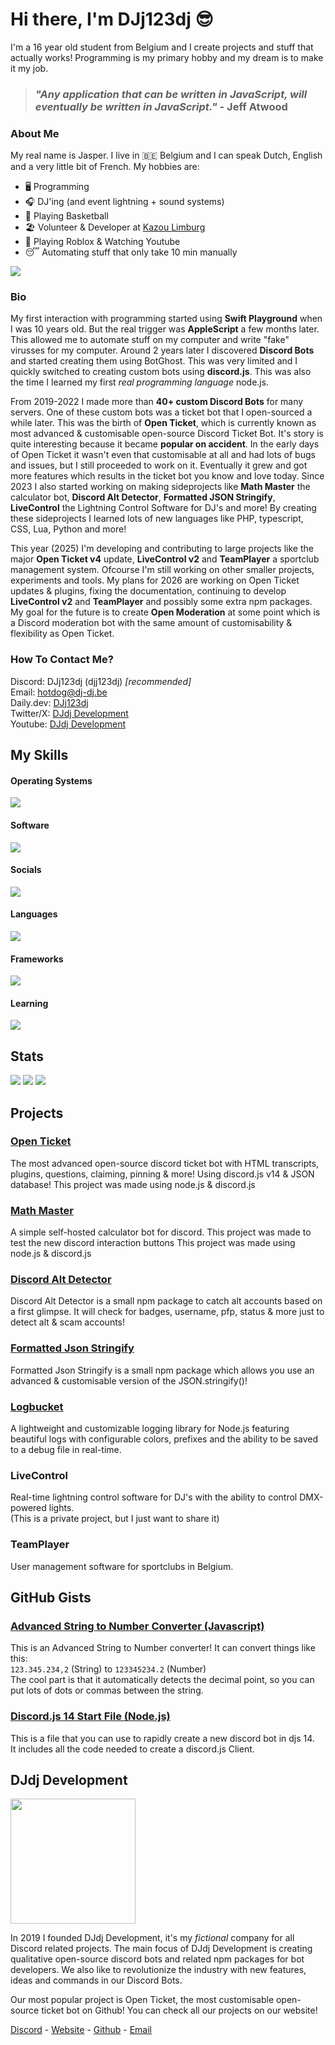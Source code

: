 # Hi there, I'm DJj123dj 😎
I'm a 16 year old student from Belgium and I create projects and stuff that actually works! Programming is my primary hobby and my dream is to make it my job.

> ### <i>"Any application that can be written in JavaScript, will eventually be written in JavaScript."</i> - Jeff Atwood

### About Me
My real name is Jasper. I live in 🇧🇪 Belgium and I can speak Dutch, English and a very little bit of French.
My hobbies are:
- 🖥️ Programming
- 🎧 DJ'ing (and event lightning + sound systems)
- 🏀 Playing Basketball
- 🏖️ Volunteer & Developer at [Kazou Limburg](https://www.kazou.be/)
- 🥳 Playing Roblox & Watching Youtube
- 😴 Automating stuff that only take 10 min manually

![](https://apis.dj-dj.be/cdn/kazou/logo-small.png)

### Bio
My first interaction with programming started using **Swift Playground** when I was 10 years old. But the real trigger was **AppleScript** a few months later. This allowed me to automate stuff on my computer and write "fake" virusses for my computer. Around 2 years later I discovered **Discord Bots** and started creating them using BotGhost. This was very limited and I quickly switched to creating custom bots using **discord.js**. This was also the time I learned my first *real programming language* node.js.

From 2019-2022 I made more than **40+ custom Discord Bots** for many servers. One of these custom bots was a ticket bot that I open-sourced a while later. This was the birth of **Open Ticket**, which is currently known as most advanced & customisable open-source Discord Ticket Bot. It's story is quite interesting because it became **popular on accident**. In the early days of Open Ticket it wasn't even that customisable at all and had lots of bugs and issues, but I still proceeded to work on it. Eventually it grew and got more features which results in the ticket bot you know and love today. Since 2023 I also started working on making sideprojects like **Math Master** the calculator bot, **Discord Alt Detector**, **Formatted JSON Stringify**, **LiveControl** the Lightning Control Software for DJ's and more! By creating these sideprojects I learned lots of new languages like PHP, typescript, CSS, Lua, Python and more!

This year (2025) I'm developing and contributing to large projects like the major **Open Ticket v4** update, **LiveControl v2** and **TeamPlayer** a sportclub management system. Ofcourse I'm still working on other smaller projects, experiments and tools. My plans for 2026 are working on Open Ticket updates & plugins, fixing the documentation, continuing to develop **LiveControl v2** and **TeamPlayer** and possibly some extra npm packages. My goal for the future is to create **Open Moderation** at some point which is a Discord moderation bot with the same amount of customisability & flexibility as Open Ticket.

### How To Contact Me?
Discord: DJj123dj (djj123dj) *[recommended]*  
Email: [hotdog@dj-dj.be](mailto:hotdog@dj-dj.be)  
Daily.dev: [DJj123dj](https://app.daily.dev/djj123dj)  
Twitter/X: [DJdj Development](https://x.com/DJdjDevelopment)  
Youtube: [DJdj Development](https://www.youtube.com/channel/@djdjdevelopment)

## My Skills
#### Operating Systems
![](https://skillicons.dev/icons?i=apple,linux,windows,raspberrypi)

#### Software
![](https://skillicons.dev/icons?i=vscode,godot,github,npm,gcp,git,vercel,replit,heroku,ai,wordpress,robloxstudio&perline=6)

#### Socials
![](https://skillicons.dev/icons?i=discord,github,stackoverflow,linkedin,instagram,twitter,devto)

#### Languages
![](https://skillicons.dev/icons?i=html,css,js,ts,nodejs,deno,php,py,java,lua,md,bash,regex,svg,arduino,latex,mysql&perline=7)

#### Frameworks
![](https://skillicons.dev/icons?i=bots,discordjs,electron,express,tailwind,babel)

#### Learning
![](https://skillicons.dev/icons?i=apple,swift,react,cpp,bun)

## Stats
![](https://github-readme-stats.vercel.app/api?username=DJj123dj&count_private=true&show_icons=true&theme=nord&hide_border=true)
![](https://github-readme-stats.vercel.app/api/top-langs/?username=DJj123dj&theme=nord&layout=compact&langs_count=20&hide_border=true)
![](https://github-readme-streak-stats-nine-chi.vercel.app?user=DJj123dj&theme=nord&hide_border=true)

## Projects
### [Open Ticket](https://www.github.com/open-discord-bots/open-ticket)
The most advanced open-source discord ticket bot with HTML transcripts, plugins, questions, claiming, pinning & more! Using discord.js v14 & JSON database! 
This project was made using node.js & discord.js

### [Math Master](https://github.com/DJj123dj/math-master)
A simple self-hosted calculator bot for discord. This project was made to test the new discord interaction buttons
This project was made using node.js & discord.js

### [Discord Alt Detector](https://www.npmjs.com/package/discord-alt-detector)
Discord Alt Detector is a small npm package to catch alt accounts based on a first glimpse.
It will check for badges, username, pfp, status & more just to detect alt & scam accounts!

### [Formatted Json Stringify](https://www.npmjs.com/package/formatted-json-stringify)
Formatted Json Stringify is a small npm package which allows you use an advanced & customisable version of the JSON.stringify()!

### [Logbucket](https://www.npmjs.com/package/logbucket)
A lightweight and customizable logging library for Node.js featuring beautiful logs with configurable colors, prefixes and the ability to be saved to a debug file in real-time.

### LiveControl
Real-time lightning control software for DJ's with the ability to control DMX-powered lights.  
(This is a private project, but I just want to share it)

### TeamPlayer
User management software for sportclubs in Belgium.

## GitHub Gists
### [Advanced String to Number Converter (Javascript)](https://gist.github.com/DJj123dj/39a4daf6cb68d4d14be20466a64ce2a7)
This is an Advanced String to Number converter! It can convert things like this:</br>
`123.345.234,2` (String) to `123345234.2` (Number)</br>
The cool part is that it automatically detects the decimal point, so you can put lots of dots or commas between the string.

### [Discord.js 14 Start File (Node.js)](https://gist.github.com/DJj123dj/ab232f20ee22ff5e05e06426ecd6ed77)
This is a file that you can use to rapidly create a new discord bot in djs 14.</br>
It includes all the code needed to create a discord.js Client.

## DJdj Development
<img src="https://apis.dj-dj.be/cdn/djdjdev/logo-monochrome.png" width="200px">

In 2019 I founded DJdj Development, it's my *fictional* company for all Discord related projects.
The main focus of DJdj Development is creating qualitative open-source discord bots and related npm packages for bot developers.
We also like to revolutionize the industry with new features, ideas and commands in our Discord Bots.

Our most popular project is Open Ticket, the most customisable open-source ticket bot on Github! You can check all our projects on our website!

[Discord](https://discord.dj-dj.be) - [Website](https://www.dj-dj.be) - [Github](https://www.github.com/djdj-development) - [Email](mailto:support@dj-dj.be)
